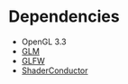 # Dependencies
- OpenGL 3.3
- [GLM](https://github.com/g-truc/glm)
- [GLFW](https://github.com/glfw/glfw)
- [ShaderConductor](https://github.com/microsoft/ShaderConductor)
